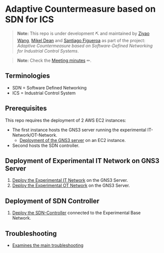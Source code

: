 # Adaptive Countermeasure based on SDN for ICS

> **Note:** This repo is under development ⛏ and maintained by [Ziyao Wang](ziyao.wang@se19.qmul.ac.uk), [Mikel Dean](mdeanoses@ceit.es) and [Santiago Figueroa](sfigueroa@ceit.es) as part of the project: *Adaptive Countermeasure based on Software-Defined Networking for Industrial Control Systems*.

  > **Note:** Check the [Meeting minutes](./Meeting%20Minutes/) ✏.

## Terminologies

- SDN = Software Defined Networking
- ICS = Industrial Control System

## Prerequisites

This repo requires the deployment of 2 AWS EC2 instances:

- The first instance hosts the GNS3 server running the experimental IT-Network/OT-Network.
  - [Deployment of the GNS3 server](./GNS3ServerDeployment/README.md) on an EC2 instance.
- Second hosts the SDN controller.

## Deployment of Experimental IT Network on GNS3 Server

1. [Deploy the Experimental IT Network](./GNS3Network/IT-Network/) on the GNS3 Server.
2. [Deploy the Experimental OT Network](/GNS3Network/IT-Network/README.md) on the GNS3 Server.

## Deployment of SDN Controller

1. [Deploy the SDN-Controller](./SDNDeployment/README.md) connected to the Experimental Base Network.

## Troubleshooting

- [Examines the main troubleshooting](./Troubleshootings/README.md)
